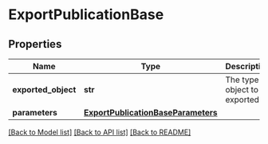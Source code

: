 # ExportPublicationBase


## Properties
Name | Type | Description | Notes
------------ | ------------- | ------------- | -------------
**exported_object** | **str** | The type of object to be exported. | [default to 'publication']
**parameters** | [**ExportPublicationBaseParameters**](ExportPublicationBaseParameters.md) |  | [optional] 

[[Back to Model list]](../README.md#documentation-for-models) [[Back to API list]](../README.md#documentation-for-api-endpoints) [[Back to README]](../README.md)



